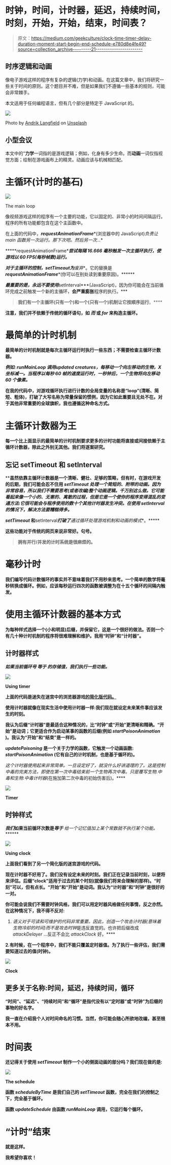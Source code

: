 # 时钟，时间，计时器，延迟，持续时间，时刻，开始，开始，结束，时间表？

> 原文：<https://medium.com/geekculture/clock-time-timer-delay-duration-moment-start-begin-end-schedule-e780d8e4fe49?source=collection_archive---------21----------------------->

## 时序逻辑和动画

像电子游戏这样的程序有复杂的逻辑(力学)和动画。在这篇文章中，我们将研究一些关于时间的原则。这个题目并不难，但是如果我们不遵循一些基本的规则，可能会非常棘手。

本文适用于任何编程语言，但有几个部分是特定于 JavaScript 的。

![](img/c47b4526d06beab6a29e448e9159a0bc.png)

Photo by [Andrik Langfield](https://unsplash.com/@andriklangfield?utm_source=medium&utm_medium=referral) on [Unsplash](https://unsplash.com?utm_source=medium&utm_medium=referral)

## 小型会议

本文中的“**力学**一词指的是游戏逻辑；例如，化身有多少生命。而**动画**一词仅指视觉方面；绘制在游戏画布上的精灵。动画应该与机械相匹配。

# 主循环(计时的基石)

![](img/d15e48fcd99708b9f159ccd7bd3964ba.png)

The main loop

像视频游戏这样的程序有一个主要的功能，它以固定的、非常小的时间间隔运行。程序的所有功能都包含在这个主函数中。

在上面的代码中，***requestAnimationFrame****(浏览器中的 JavaScript)*负责让 main 函数另一次运行。那下次吧。然后另一次…**

*****requestAnimationFrame****尝试每隔 16.666 毫秒触发一次主循环执行，使游戏以 60 FPS(每秒帧数)运行。***

***对于主循环的控制，****setTimeout****为**废弃**。它的替换是***requestAnimationFrame****(你可以在别处读到重要原因)。******

***最重要的是，**永远不要**使用***setInterval***(JavaScript)，因为你可能会在当前循环完成之前触发一个新的主循环，**会严重膨胀**程序的执行。***

> **我们有一个主循环(只有一个)和一个(只有一个)机制让它按顺序运行**。****

****注意，我们并不依赖于传统的循环语句，如 ***而*** 或 ***for*** 来构造主循环。****

# ****最简单的计时机制****

****最简单的计时机制就是每次主循环运行时执行一些东西；不需要检查主循环计数器。****

****例如: *runMainLoop* 调用*updated creatures，*每移动一个向左移动的生物，X 坐标减一。当程序以每秒 60 帧的速度运行时，一秒钟后，一个生物将向左移动 60 个像素。****

****在我的代码中，对游戏循环执行进行计数的全局变量的名称是“loop”(清晰、简短、粗体)，打破了大写名称为常量保留的惯例，因为它如此重要且无处不在。对于其他非常重要的全球旗帜，我也遵循这种命名方式。****

# ****主循环计数器为王****

****每一个比上面显示的最简单的计时机制要求更多的计时功能将**直接或间接依赖于主循环计数器，除此之外别无其他**。我们将逐案研究。****

## ****忘记 setTimeout 和 setInterval****

****虽然依靠主循环计数器是一个清晰、健壮、足够的策略，但有时，在游戏开发的后期，我们可能会忍不住用 ***setTimeout*** *处理一个简短的、附带的动画。*因为非常容易，所以我们不需要思考(或者改编)整个动画逻辑。千万别这么做。它可能看起来像一个小的、无害的、离散的过程，但是它是一个使你的程序变得混乱的变通方法:它很可能会与程序使用的数十个其他计时器发生冲突。在使用 ***setInterval*** 的情况下，解决方法要糟糕得多。****

*******setTimeout*** 和****setInterval***打破了**通过**循环**处理游戏机制和动画的模式**。*****

****这些功能对于传统的网页来说非常好。句号。****

> ****拥有并行/并发的计时系统是很麻烦的。****

# ****毫秒计时****

****我们编写代码计数循环的事实并不意味着我们不用秒来思考。一个简单的数学将毫秒转换成循环。例如，应该每秒运行四次的函数被调整为在十五个循环的间隔内触发。****

# ****使用主循环计数器的基本方式****

****为每种样式选择一个(**小**和**明显**)后缀，并保留它，这是一个很好的做法。否则一个有几十种计时机制的程序将很难理解和维护。我用“时钟”和“计时器”。****

## ****计时器样式****

*****如果当前循环号* ***等于*** *的存储值，我们执行一些功能。*****

****![](img/a51178872d2560973f722f90ec9ae8a5.png)****

****Using timer****

****上面的代码是迷失在迷宫中的浏览器游戏[的简化版代码。](https://www.lostinmaze.com/)****

****使用计时器就像在现实生活中使用计时器一样:我们现在就设定未来某件事应该发生的时刻。****

****我认为后缀“计时器”是最适合这种情况的，比“时钟”或“开始”更清晰和精确。“开始”是动词；它更适合作为启动某事的函数的后缀(例如 *startPoisonAnimation* )。我认为“开始”和“结束”是一样的。****

*****updatePoisoning* 是一个关于力学的函数，它触发一个动画函数: *startPoisonAnimation* (它有自己的计时机制，也是基于循环的)。****

****这个计时器使用起来非常简单。一旦设定好了，就没什么好讲道理的了。这是控制中毒的完美方法，即使在第一次中毒结束前一个生物再次中毒。只是覆写*生物.中毒*和*生物.中毒计时器*(在施加第二次中毒的初始伤害后)。****

****![](img/262d5f536b18f1903ea04e33b8e99eed.png)****

****Timer****

## ****时钟样式****

*****我们***如果当前循环次数是******等于*** *给一个记忆值加上某个常数就不执行某个功能。********

****![](img/1ecb08a0aff95fa28d8a1f9f1a9b45e2.png)****

****Using clock****

****上面我们看到了另一个简化版的迷宫游戏的代码。****

****现在计时器不好用了。我们没有设定未来的时刻。我们正在**记录**当前时刻，以便将来评估。后缀“clock”适用于过去的某个时刻(就像我们将来会理解的那样)。“时刻”可以，但有点长。“开始”和“开始”是动词。我认为“计时器”和“时钟”是很好的一对。****

****你可能会说我们不需要时钟风格，我们可以用定时器风格做任何事情，反之亦然。在这种情况下，我不得不反对:****

1.  ****语义对于可读和可维护的代码非常重要。因此，创造一个*攻击计时器*(意味着生物冷却的时间)而不是*攻击时钟*是违反直觉的。也许把后缀改成 *attackDelayer* …反正不会比 *attackClock* 好。****

****2.有时候，在一个程序中，我们不能只覆盖定时器值。为了执行一些评估，我们需要知道过去的值(时钟)。****

****![](img/7bf1b2b1f0be794d4f99eabcddd2ca0a.png)****

****Clock****

## ****更多关于名称:时间，延迟，持续时间，循环****

****“时间”、“延迟”、“持续时间”和“循环”是指代没有以“定时器”或“时钟”为后缀的事物的好名字。****

****我一直在介绍我个人对时间命名的习惯。当然，你可能会随心所欲地改编，甚至根本不用。****

# ****时间表****

****还记得关于使用 ***setTimeout*** 制作一个小的侧面动画的部分吗？我们现在做的是:****

****![](img/8796bab8d881bdc95fa12fc202b0da3b.png)****

****The schedule****

****函数 *scheduleByTime* 是我们自己的 ***setTimeout*** 函数，完全在我们的控制之下，完全基于循环。****

****函数 *updateSchedule* 由函数 *runMainLoop* 调用，它运行每个循环。****

# ****“计时”结束****

****就是这样。****

****我希望你喜欢！****